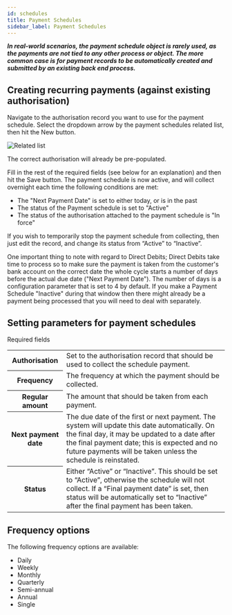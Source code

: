 ```yaml
---
id: schedules
title: Payment Schedules
sidebar_label: Payment Schedules
---
```


***In real-world scenarios, the payment schedule object is rarely used, as the payments are not tied to any other process or object. The more common case is for payment records to be automatically created and submitted by an existing back end process.***

## Creating recurring payments (against existing authorisation)
 
Navigate to the authorisation record you want to use for the payment schedule. Select the dropdown arrow by the payment schedules related list, then hit the New button.
 
![Related list](/userdocs/img/payment_schedule/related_list.png)
 
The correct authorisation will already be pre-populated.
 
Fill in the rest of the required fields (see below for an explanation) and then hit the Save button.
The payment schedule is now active, and will collect overnight each time the following conditions are met:

- The "Next Payment Date" is set to either today, or is in the past
- The status of the Payment schedule is set to "Active"
- The status of the authorisation attached to the payment schedule is "In force"

If you wish to temporarily stop the payment schedule from collecting, then just edit the record, and change its status from “Active” to “Inactive”.

One important thing to note with regard to Direct Debits; Direct Debits take time to process so to make sure the payment is taken from the customer's bank account on the correct date the whole cycle starts a number of days before the actual due date ("Next Payment Date").  The number of days is a configuration parameter that is set to 4 by default.  If you make a Payment Schedule "Inactive" during that window then there might already be a payment being processed that you will need to deal with separately.

## Setting parameters for payment schedules
 
Required fields
<table>
<tr>
<th>Authorisation</th>
<td>Set to the authorisation record that should be used to collect the schedule payment.</td>
</tr><tr>
<th>Frequency</th>
<td>The frequency at which the payment should be collected.</td>
</tr><tr>
<th>Regular amount</th>
<td>The amount that should be taken from each payment.</td>
</tr><tr>
<th>Next payment date</th>
<td>The due date of the first or next payment. The system will update this date automatically. On the final day, it may be updated to a date after the final payment date; this is expected and no future payments will be taken unless the schedule is reinstated.</td>
</tr><tr>
<th>Status</th>
<td>Either “Active” or “Inactive”. This should be set to “Active”, otherwise the schedule will not collect. If a “Final payment date” is set, then status will be automatically set to “Inactive” after the final payment has been taken.</td>
</tr><tr>
</table>

## Frequency options

The following frequency options are available:
 - Daily
 - Weekly
 - Monthly
 - Quarterly
 - Semi-annual
 - Annual
 - Single


